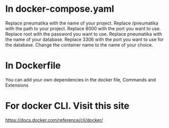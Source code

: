 # In docker-compose.yaml

Replace pneumatika with the name of your project.
Replace /pneumatika with the path to your project.
Replace 8000 with the port you want to use.
Replace root with the password you want to use.
Replace pneumatika with the name of your database.
Replace 3306 with the port you want to use for the database.
Change the container name to the name of your choice.

# In Dockerfile

You can add your own dependencies in the docker file,
Commands and
Extensions

# For docker CLI. Visit this site

https://docs.docker.com/reference/cli/docker/
